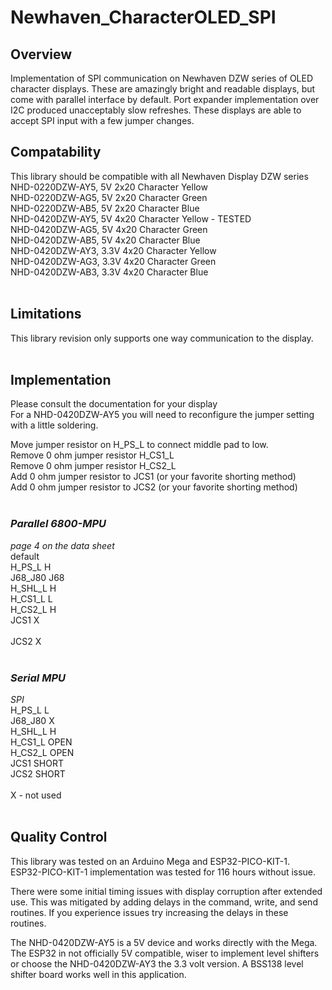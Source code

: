 # Newhaven_CharacterOLED_SPI
## Overview
Implementation of SPI communication on Newhaven DZW series of OLED character displays.  These are amazingly bright and readable displays, but come with parallel interface by default.  Port expander implementation over I2C produced unacceptably slow refreshes.  These displays are able to accept SPI input with a few jumper changes.<br>

## Compatability
This library should be compatible with all Newhaven Display DZW series<br>
NHD-0220DZW-AY5, 5V 2x20 Character Yellow<br>
NHD-0220DZW-AG5, 5V 2x20 Character Green<br>
NHD-0220DZW-AB5, 5V 2x20 Character Blue<br>
NHD-0420DZW-AY5, 5V 4x20 Character Yellow - TESTED<br>
NHD-0420DZW-AG5, 5V 4x20 Character Green<br>
NHD-0420DZW-AB5, 5V 4x20 Character Blue<br>
NHD-0420DZW-AY3, 3.3V 4x20 Character Yellow<br>
NHD-0420DZW-AG3, 3.3V 4x20 Character Green<br>
NHD-0420DZW-AB3, 3.3V 4x20 Character Blue<br>
<br>
## Limitations
This library revision only supports one way communication to the display.<br>
<br>
## Implementation
Please consult the documentation for your display<br>
For a NHD-0420DZW-AY5 you will need to reconfigure the jumper setting with a little soldering.<br>

Move jumper resistor on H_PS_L to connect middle pad to low.<br>
Remove 0 ohm jumper resistor H_CS1_L<br>
Remove 0 ohm jumper resistor H_CS2_L<br>
Add 0 ohm jumper resistor to JCS1 (or your favorite shorting method)<br>
Add 0 ohm jumper resistor to JCS2 (or your favorite shorting method)<br>
<br>
### *Parallel 6800-MPU*
*page 4 on the data sheet*<br>
default <br>
H_PS_L	H<br>
J68_J80	J68<br>
H_SHL_L	H<br>
H_CS1_L	L<br>
H_CS2_L	H<br>
JCS1	X<br>	
JCS2	X<br>
<br>
### *Serial MPU*
*SPI*<br>
H_PS_L	L<br>
J68_J80	X<br>
H_SHL_L	H<br>
H_CS1_L	OPEN<br>
H_CS2_L	OPEN<br>
JCS1	SHORT<br>
JCS2	SHORT<br>
<br>
X - not used <br>
<br>
## Quality Control
This library was tested on an Arduino Mega and ESP32-PICO-KIT-1.<br>
ESP32-PICO-KIT-1 implementation was tested for 116 hours without issue.<br>

There were some initial timing issues with display corruption after extended use.  This was mitigated by adding delays in the command, write, and send routines. If you experience issues try increasing the delays in these routines.<br>

The NHD-0420DZW-AY5 is a 5V device and works directly with the Mega.  The ESP32 in not officially 5V compatible, wiser to implement level shifters or choose the NHD-0420DZW-AY3 the 3.3 volt version. A BSS138 level shifter board works well in this application.

